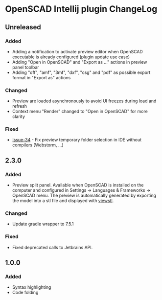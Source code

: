 <!-- Keep a Changelog guide -> https://keepachangelog.com -->

# OpenSCAD Intellij plugin ChangeLog

## Unreleased
### Added
- Adding a notification to activate preview editor when OpenSCAD executable is already configured (plugin update use case)
- Adding "Open in OpenSCAD" and "Export as ..." actions in preview panel toolbar
- Adding "off", "amf", "3mf", "dxf", "csg" and "pdf" as possible export format in "Export as" actions

### Changed
- Preview are loaded asynchronously to avoid UI freezes during load and refresh
- Context menu "Render" changed to "Open in OpenSCAD" for more clarity

### Fixed
- [Issue-34](https://github.com/ldenisey/idea-openscad/issues/34) - Fix preview temporary folder selection in IDE without compilers (Webstorm, ...)

## 2.3.0
### Added
- Preview split panel. Available when OpenSCAD is installed on the computer and configured in Settings -> Languages & Frameworks -> OpenSCAD menu. The preview is automatically generated by exporting the model into a stl file and displayed with [viewstl](https://github.com/omrips/viewstl). 

### Changed
- Update gradle wrapper to 7.5.1

### Fixed
- Fixed deprecated calls to Jetbrains API.

## 1.0.0
### Added
- Syntax highlighting
- Code folding